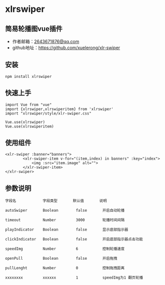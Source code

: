 xlrswiper
====
简易轮播图vue插件
-------
* 作者邮箱：2643671876@qq.com
* github地址：https://github.com/xuelerong/xlr-swiper

安装
-------
    npm install xlrswiper
    
快速上手
-------
    import Vue from "vue"
    import {xlrswiper,xlrswiperitem} from 'xlrswiper'
    import "xlrswiper/style/xlr-swiper.css"
    
    Vue.use(xlrswiper)
    Vue.use(xlrswiperitem)
    
使用组件
-------
    <xlr-swiper :banner="banners">
            <xlr-swiper-item v-for="(item,index) in banners" :key="index">
                <img :src="item.image" alt="">
            </xlr-swiper-item>
    </xlr-swiper>
    
参数说明
-------
    字段名            字段类型       默认值       说明

    autoSwiper       Boolean        false       开启自动轮播
        
    timeout          Number         3000        轮播时间间隔
    
    playIndicator    Boolean        false       显示底部指示器
    
    clickIndicator   Boolean        false       开启底部指示器点击功能
     
    speedImg         Number         6           控制轮播速度
    
    openPull         Boolean        false       开启拖拽
    
    pullLenght       Number         0           控制拖拽距离
     
    xxxxxxxx         xxxxxx         1           speedImg为1 翻页轮播
    
    

   

